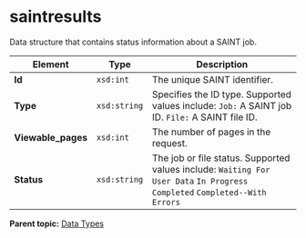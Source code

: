 # saintresults

Data structure that contains status information about a SAINT job.

|Element|Type|Description|
|-------|----|-----------|
|**Id** |`xsd:int` | The unique SAINT identifier. |
|**Type** |`xsd:string` | Specifies the ID type. Supported values include: `Job:` A SAINT job ID. `File:` A SAINT file ID. |
|**Viewable_pages** |`xsd:int` | The number of pages in the request. |
|**Status** |`xsd:string` | The job or file status. Supported values include: `Waiting For User Data` `In Progress` `Completed` `Completed--With Errors`  |

**Parent topic:** [Data Types](../data_types/c_data_types.md)

